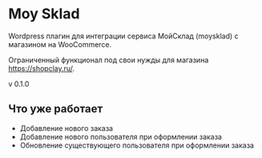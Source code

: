 # Moy Sklad
Wordpress плагин для интеграции сервиса МойСклад (moysklad) с магазином на WooCommerce.

Ограниченный функционал под свои нужды для магазина https://shopclay.ru/.

v 0.1.0

## Что уже работает
* Добавление нового заказа
* Добавление нового пользователя при оформлении заказа
* Обновление существующего пользователя при оформлении заказа